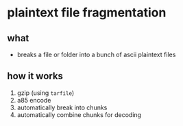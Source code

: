 #   plaintext file fragmentation

##  what
-   breaks a file or folder into a bunch of ascii plaintext files

##  how it works
1.  gzip (using `tarfile`)
2.  a85 encode
4.  automatically break into chunks
5.  automatically combine chunks for decoding
